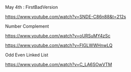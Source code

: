 May 4th : 
FirstBadVersion

https://www.youtube.com/watch?v=SNDE-C86n88&t=212s

Number Complement 

https://www.youtube.com/watch?v=oURSuMY4zSc

https://www.youtube.com/watch?v=FIGLWWHnwLQ

Odd Even Linked List

https://www.youtube.com/watch?v=C_LA6SOwVTM

